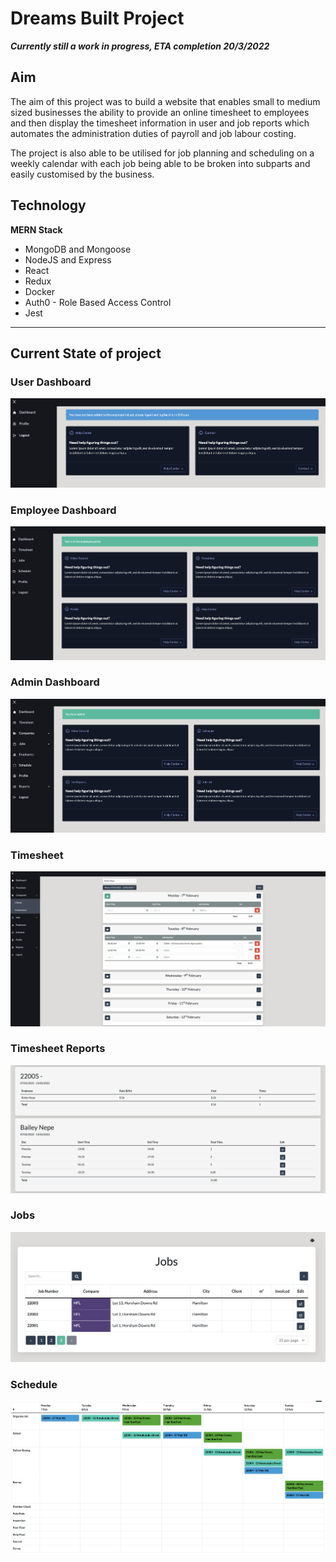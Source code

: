 # Dreams Built Project

**_Currently still a work in progress, ETA completion 20/3/2022_**

## Aim

The aim of this project was to build a website that enables small to medium sized businesses the ability to provide an online timesheet to employees and then display the timesheet information in user and job reports which automates the administration duties of payroll and job labour costing.

The project is also able to be utilised for job planning and scheduling on a weekly calendar with each job being able to be broken into subparts and easily customised by the business.

## Technology

**MERN Stack**

- MongoDB and Mongoose
- NodeJS and Express
- React
- Redux
- Docker
- Auth0 - Role Based Access Control
- Jest

---

## Current State of project

### User Dashboard

![User Dashboard](images/user-reg.png)

### Employee Dashboard

![employee Dashboard](images/user-employee.png)

### Admin Dashboard

![Admin Dashboard](images/user-admin.png)

### Timesheet

![Timesheet](images/timesheet.png)

### Timesheet Reports

![Timesheet Reports](images/reports.png)

### Jobs

![Job List](images/jobList.png)

### Schedule

![Schedule](images/schedule.png)
